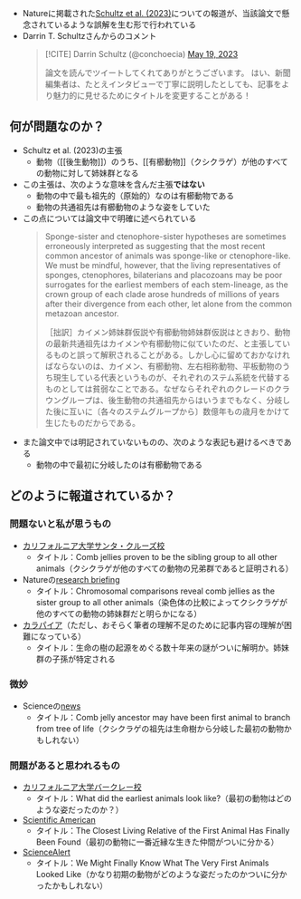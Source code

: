 
- Natureに掲載された[Schultz et al. (2023)](https://doi.org/10.1038/s41586-023-05936-6)についての報道が、当該論文で懸念されているような誤解を生む形で行われている
- Darrin T. Schultzさんからのコメント
    > [!CITE] Darrin Schultz (@conchoecia) [May 19, 2023](https://twitter.com/conchoecia/status/1659672279725268993)
    > 
    > 論文を読んでツイートしてくれてありがとうございます。 はい、新聞編集者は、たとえインタビューで丁寧に説明したとしても、記事をより魅力的に見せるためにタイトルを変更することがある！

## 何が問題なのか？

- Schultz et al. (2023)の主張
    - 動物（[[後生動物]]）のうち、[[有櫛動物]]（クシクラゲ）が他のすべての動物に対して姉妹群となる
- この主張は、次のような意味を含んだ主張**ではない**
    - 動物の中で最も祖先的（原始的）なのは有櫛動物である
    - 動物の共通祖先は有櫛動物のような姿をしていた
- この点については論文中で明確に述べられている
    > Sponge-sister and ctenophore-sister hypotheses are sometimes erroneously interpreted as suggesting that the most recent common ancestor of animals was sponge-like or ctenophore-like. We must be mindful, however, that the living representatives of sponges, ctenophores, bilaterians and placozoans may be poor surrogates for the earliest members of each stem-lineage, as the crown group of each clade arose hundreds of millions of years after their divergence from each other, let alone from the common metazoan ancestor.
    > 
    > ［拙訳］カイメン姉妹群仮説や有櫛動物姉妹群仮説はときおり、動物の最新共通祖先はカイメンや有櫛動物に似ていたのだ、と主張しているものと誤って解釈されることがある。しかし心に留めておかなければならないのは、カイメン、有櫛動物、左右相称動物、平板動物のうち現生している代表というものが、それぞれのステム系統を代替するものとしては貧弱なことである。なぜならそれぞれのクレードのクラウングループは、後生動物の共通祖先からはいうまでもなく、分岐した後に互いに〔各々のステムグループから〕数億年もの歳月をかけて生じたものだからである。
- また論文中では明記されていないものの、次のような表記も避けるべきである
    - 動物の中で最初に分岐したのは有櫛動物である

## どのように報道されているか？
### 問題ないと私が思うもの

 - [カリフォルニア大学サンタ・クルーズ校](https://news.ucsc.edu/2023/05/animal-siblings.html)
    - タイトル：Comb jellies proven to be the sibling group to all other animals（クシクラゲが他のすべての動物の兄弟群であると証明される）
- Natureの[research briefing](https://doi.org/10.1038/d41586-023-00807-6)
    - タイトル：Chromosomal comparisons reveal comb jellies as the sister group to all other animals（染色体の比較によってクシクラゲが他のすべての動物の姉妹群だと明らかになる）
- [カラパイア](https://karapaia.com/archives/52322931.html)（ただし、おそらく筆者の理解不足のために記事内容の理解が困難になっている）
    - タイトル：生命の樹の起源をめぐる数十年来の謎がついに解明か。姉妹群の子孫が特定される

### 微妙
- Scienceの[news](https://doi.org/10.1126/science.adi7853)
    - タイトル：Comb jelly ancestor may have been first animal to branch from tree of life（クシクラゲの祖先は生命樹から分岐した最初の動物かもしれない）

### 問題があると思われるもの
- [カリフォルニア大学バークレー校](https://news.berkeley.edu/2023/05/17/what-did-the-earliest-animals-look-like/)
    - タイトル：What did the earliest animals look like?（最初の動物はどのような姿だったのか？）
- [Scientific American](https://www.scientificamerican.com/article/the-closest-living-relative-of-the-first-animal-has-finally-been-found/)
    - タイトル：The Closest Living Relative of the First Animal Has Finally Been Found（最初の動物に一番近縁な生きた仲間がついに分かる）
- [ScienceAlert](https://www.sciencealert.com/we-might-finally-know-what-the-very-first-animals-looked-like)
    - タイトル：We Might Finally Know What The Very First Animals Looked Like（かなり初期の動物がどのような姿だったのかついに分かったかもしれない）

